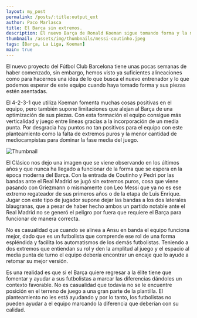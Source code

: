 ```yaml
---
layout: my_post
permalink: /posts/:title:output_ext
author: Paco Marlasca
title: El Barça sin extremos.
description: El nuevo Barça de Ronald Koeman sigue tomando forma y la manera de alinear a los atacantes es crucial en el funcionamiento de su equipo.
thumbnail: /assets/img/thumbnails/messi-coutinho.jpeg
tags: [Barça, La Liga, Koeman]
main: true
---
```


El nuevo proyecto del Fútbol Club Barcelona tiene unas pocas semanas de haber comenzado, sin embargo, hemos visto ya suficientes alineaciones como para hacernos una idea de lo que busca el nuevo entrenador y lo que podemos esperar de este equipo cuando haya tomado forma y sus piezas estén asentadas.

El 4-2-3-1 que utiliza Koeman fomenta muchas cosas positivas en el equipo, pero también supone limitaciones que alejan al Barça de una optimización de sus piezas. Con esta formación el equipo consigue más verticalidad y juego entre lineas gracias a la incorporación de un media punta. Por desgracia hay puntos no tan positivos para el equipo con este planteamiento como la falta de extremos puros y la menor cantidad de mediocampistas para dominar la fase media del juego.

<img src="{{page.thumbnail}}" alt="Thumbnail" class="img-thumbnail blog-image box-shadow">

El Clásico nos dejo una imagen que se viene observando en los últimos años y que nunca ha llegado a funcionar de la forma que se espera en la época moderna del Barça. Con la entrada de Coutinho y Pedri por las bandas ante el Real Madrid se jugó sin extremos puros, cosa que viene pasando con Griezmann o mismamente con Leo Messi que ya no es ese extremo regateador de sus primeros años o de la etapa de Luis Enrique. Jugar con este tipo de jugador supone dejar las bandas a los dos laterales blaugranas, que a pesar de haber hecho ambos un partido notable ante el Real Madrid no se generó el peligro por fuera que requiere el Barça para funcionar de manera correcta.

No es casualidad que cuando se alinea a Ansu en banda el equipo funciona mejor, dado que es un futbolista que comprende ese rol de una forma espléndida y facilita los automatismos de los demás futbolistas. Teniendo a dos extremos que entiendan su rol y den la amplitud al juego y el espacio al media punta de turno el equipo debería encontrar un encaje que lo ayude a retomar su mejor versión. 

Es una realidad es que si el Barça quiere regresar a la élite tiene que fomentar y ayudar a sus futbolistas a marcar las diferencias dándoles un contexto favorable. No es casualidad que todavía no se le encuentre posición en el terreno de juego a una gran parte de la plantilla. El planteamiento no les está ayudando y por lo tanto, los futbolistas no pueden ayudar a el equipo marcando la diferencia que deberían con su calidad.